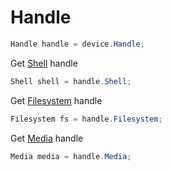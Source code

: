 # Handle
``` csharp
Handle handle = device.Handle;
```
Get [Shell](https://github.com/NeroXc92/AdbSharp/blob/main/Shell.md) handle
``` csharp
Shell shell = handle.Shell;
```
Get [Filesystem](https://github.com/NeroXc92/AdbSharp/blob/main/Filesystem.md) handle
``` csharp
Filesystem fs = handle.Filesystem;
```
Get [Media](https://github.com/NeroXc92/AdbSharp/blob/main/Media.md) handle
``` csharp
Media media = handle.Media;
```
